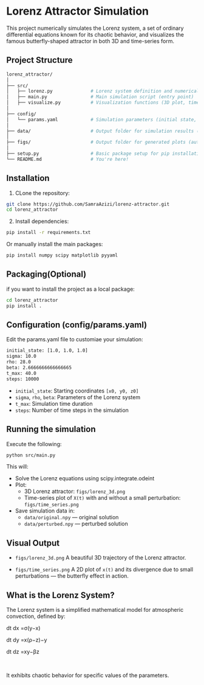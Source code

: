 # Lorenz Attractor Simulation


This project numerically simulates the Lorenz system, a set of ordinary differential equations known for its chaotic behavior, and visualizes the famous butterfly-shaped attractor in both 3D and time-series form.

## Project Structure

```bash
lorenz_attractor/
│
├── src/
│   ├── lorenz.py              # Lorenz system definition and numerical solver
│   ├── main.py                # Main simulation script (entry point)
│   ├── visualize.py           # Visualization functions (3D plot, time series)
│
├── config/
│   └── params.yaml            # Simulation parameters (initial state, sigma, rho, etc.)
│
├── data/                      # Output folder for simulation results (auto-created)
│
├── figs/                      # Output folder for generated plots (auto-created)
│
├── setup.py                   # Basic package setup for pip installation
└── README.md                  # You're here!
```

## Installation

1. CLone the repository:
```bash
git clone https://github.com/SamraAzizi/lorenz-attractor.git
cd lorenz_attractor
```

2. Install dependencies:
```bash
pip install -r requirements.txt

```
Or manually install the main packages:
```bash
pip install numpy scipy matplotlib pyyaml

```

## Packaging(Optional)

if you want to install the project as a local package:
```bash
cd lorenz_attractor
pip install .

```
## Configuration (config/params.yaml)
Edit the params.yaml file to customiae your simulation:
```bash
initial_state: [1.0, 1.0, 1.0]
sigma: 10.0
rho: 28.0
beta: 2.6666666666666665
t_max: 40.0
steps: 10000

```
- `initial_state`: Starting coordinates `[x0, y0, z0]`
- `sigma`, `rho`, `beta`: Parameters of the Lorenz system
- `t_max`: Simulation time duration
- `steps`: Number of time steps in the simulation

## Running the simulation
Execute the following:
```bash
python src/main.py

```

This will:
- Solve the Lorenz equations using scipy.integrate.odeint
- Plot:
    - 3D Lorenz attractor: `figs/lorenz_3d.png`
    - Time-series plot of `X(t)` with and without a small perturbation: `figs/time_series.png`
- Save simulation data in:
    - `data/original.npy` — original solution
    - `data/perturbed.npy` — perturbed solution

## Visual Output
- `figs/lorenz_3d.png`
A beautiful 3D trajectory of the Lorenz attractor.

- `figs/time_series.png`
A 2D plot of `x(t)` and its divergence due to small perturbations — the butterfly effect in action.


## What is the Lorenz System?

The Lorenz system is a simplified mathematical model for atmospheric convection, defined by:


dt
dx =σ(y−x)
​
 
dt
dy =x(ρ−z)−y
​
 
dt
dz =xy−βz
​
 
​

 
It exhibits chaotic behavior for specific values of the parameters.